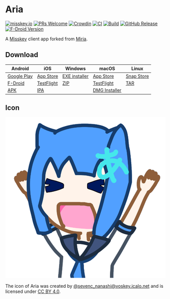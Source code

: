 # Aria

[![misskey.io](https://img.shields.io/badge/dynamic/json?url=https%3A%2F%2Fmisskey.io%2Fusers%2F9qaqpdbgn1nk03sc%2Ffollowers&query=%24.totalItems&logo=misskey&logoColor=fff&label=misskey.io&color=86b300)](https://misskey.io/@aria_app)
[![PRs Welcome](https://img.shields.io/badge/PRs-welcome-brightgreen.svg)](http://makeapullrequest.com)
[![Crowdin](https://badges.crowdin.net/aria-for-misskey/localized.svg)](https://crowdin.com/project/aria-for-misskey)
[![CI](https://github.com/poppingmoon/aria/actions/workflows/ci.yml/badge.svg)](https://github.com/poppingmoon/aria/actions/workflows/ci.yml)
[![Build](https://github.com/poppingmoon/aria/actions/workflows/build.yml/badge.svg)](https://github.com/poppingmoon/aria/actions/workflows/build.yml)
[![GitHub Release](https://img.shields.io/github/v/release/poppingmoon/aria)](https://github.com/poppingmoon/aria/releases/latest)
[![F-Droid Version](https://img.shields.io/f-droid/v/com.poppingmoon.aria)](https://f-droid.org/packages/com.poppingmoon.aria)

A [Misskey](https://github.com/misskey-dev/misskey) client app forked from
[Miria](https://github.com/shiosyakeyakini-info/miria).

## Download

| Android                    | iOS                      | Windows                 | macOS                    | Linux                    |
| -------------------------- | ------------------------ | ----------------------- | ------------------------ | ------------------------ |
| [Google Play][Google Play] | [App Store][App Store]   | [EXE installer][GitHub] | [App Store][App Store]   | [Snap Store][Snap Store] |
| [F-Droid][F-Droid]         | [TestFlight][TestFlight] | [ZIP][GitHub]           | [TestFlight][TestFlight] | [TAR][GitHub]            |
| [APK][GitHub]              | [IPA][GitHub]            |                         | [DMG Installer][GitHub]  |                          |

[App Store]: https://apps.apple.com/app/aria-for-misskey/id6499410880
[F-Droid]: https://f-droid.org/packages/com.poppingmoon.aria
[GitHub]: https://github.com/poppingmoon/aria/releases/latest
[Google Play]: https://play.google.com/store/apps/details?id=com.poppingmoon.aria
[Snap Store]: https://snapcraft.io/aria
[TestFlight]: https://testflight.apple.com/join/mfGCrziz

## Icon

![aria.png](https://raw.githubusercontent.com/poppingmoon/aria/main/assets/icons/aria.png)

The icon of Aria was created by
[@sevenc_nanashi@voskey.icalo.net](https://voskey.icalo.net/@sevenc_nanashi) and
is licensed under [CC BY 4.0](https://creativecommons.org/licenses/by/4.0).
